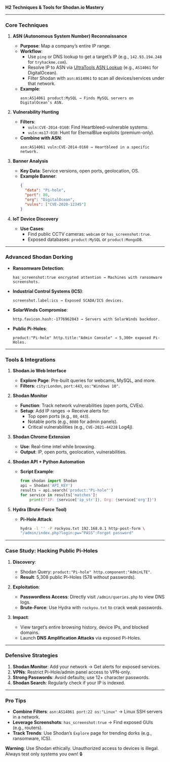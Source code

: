 
**H2 Techniques & Tools for Shodan.io Mastery**  

---

### **Core Techniques**  
1. **ASN (Autonomous System Number) Reconnaissance**  
   - **Purpose**: Map a company’s entire IP range.  
   - **Workflow**:  
     - Use `ping` or DNS lookup to get a target’s IP (e.g., `142.93.194.248` for `tryhackme.com`).  
     - Resolve IP to ASN via [UltraTools ASN Lookup](https://www.ultratools.com/tools/asnInfo) (e.g., `AS14061` for DigitalOcean).  
     - Filter Shodan with `asn:AS14061` to scan all devices/services under that network.  
   - **Example**:  
     ```  
     asn:AS14061 product:MySQL → Finds MySQL servers on DigitalOcean’s ASN.  
     ```  

2. **Vulnerability Hunting**  
   - **Filters**:  
     - `vuln:CVE-2014-0160`: Find Heartbleed-vulnerable systems.  
     - `vuln:ms17-010`: Hunt for EternalBlue exploits (premium-only).  
   - **Combine with ASN**:  
     ```  
     asn:AS14061 vuln:CVE-2014-0160 → Heartbleed in a specific network.  
     ```  

3. **Banner Analysis**  
   - **Key Data**: Service versions, open ports, geolocation, OS.  
   - **Example Banner**:  
     ```json  
     {  
       "data": "Pi-hole",  
       "port": 80,  
       "org": "DigitalOcean",  
       "vulns": ["CVE-2020-12345"]  
     }  
     ```  

4. **IoT Device Discovery**  
   - **Use Cases**:  
     - Find public CCTV cameras: `webcam` or `has_screenshot:true`.  
     - Exposed databases: `product:MySQL` or `product:MongoDB`.  

---

### **Advanced Shodan Dorking**  
- **Ransomware Detection**:  
  ```  
  has_screenshot:true encrypted attention → Machines with ransomware screenshots.  
  ```  
- **Industrial Control Systems (ICS)**:  
  ```  
  screenshot.label:ics → Exposed SCADA/ICS devices.  
  ```  
- **SolarWinds Compromise**:  
  ```  
  http.favicon.hash:-1776962843 → Servers with SolarWinds backdoor.  
  ```  
- **Public Pi-Holes**:  
  ```  
  product:"Pi-hole" http.title:"Admin Console" → 5,300+ exposed Pi-Holes.  
  ```  

---

### **Tools & Integrations**  
1. **Shodan.io Web Interface**  
   - **Explore Page**: Pre-built queries for webcams, MySQL, and more.  
   - **Filters**: `city:London`, `port:443`, `os:"Windows 10"`.  

2. **Shodan Monitor**  
   - **Function**: Track network vulnerabilities (open ports, CVEs).  
   - **Setup**: Add IP ranges → Receive alerts for:  
     - Top open ports (e.g., `80`, `443`).  
     - Notable ports (e.g., `8080` for admin panels).  
     - Critical vulnerabilities (e.g., `CVE-2021-44228` Log4j).  

3. **Shodan Chrome Extension**  
   - **Use**: Real-time intel while browsing.  
   - **Output**: IP, open ports, geolocation, vulnerabilities.  

4. **Shodan API + Python Automation**  
   - **Script Example**:  
     ```python  
     from shodan import Shodan  
     api = Shodan('API_KEY')  
     results = api.search('product:"Pi-hole"')  
     for service in results['matches']:  
         print(f"IP: {service['ip_str']}, Org: {service['org']}")  
     ```  

5. **Hydra (Brute-Force Tool)**  
   - **Pi-Hole Attack**:  
     ```bash  
     hydra -l '' -P rockyou.txt 192.168.0.1 http-post-form \  
     "/admin/index.php?login:pw=^PASS^:Forgot password"  
     ```  

---

### **Case Study: Hacking Public Pi-Holes**  
1. **Discovery**:  
   - Shodan Query: `product:"Pi-hole" http.component:"AdminLTE"`.  
   - **Result**: 5,308 public Pi-Holes (578 without passwords).  

2. **Exploitation**:  
   - **Passwordless Access**: Directly visit `/admin/queries.php` to view DNS logs.  
   - **Brute-Force**: Use Hydra with `rockyou.txt` to crack weak passwords.  

3. **Impact**:  
   - View target’s entire browsing history, device IPs, and blocked domains.  
   - Launch **DNS Amplification Attacks** via exposed Pi-Holes.  

---

### **Defensive Strategies**  
1. **Shodan Monitor**: Add your network → Get alerts for exposed services.  
2. **VPNs**: Restrict Pi-Hole/admin panel access to VPN-only.  
3. **Strong Passwords**: Avoid defaults; use 12+ character passwords.  
4. **Shodan Search**: Regularly check if your IP is indexed.  

---

### **Pro Tips**  
- **Combine Filters**: `asn:AS14061 port:22 os:"Linux"` → Linux SSH servers in a network.  
- **Leverage Screenshots**: `has_screenshot:true` → Find exposed GUIs (e.g., routers).  
- **Track Trends**: Use Shodan’s `Explore` page for trending dorks (e.g., ransomware, ICS).  

**Warning**: Use Shodan ethically. Unauthorized access to devices is illegal. Always test only systems you own! 🔒